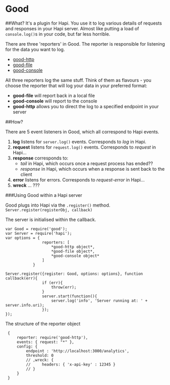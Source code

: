 # Good

##What?
It's a plugin for Hapi.  You use it to log various details of requests and responses in your Hapi server.  Almost like putting a load of `console.log()`s in your code, but far less horrible.

There are three 'reporters' in Good.  The reporter is responsible for listening for the data you want to log.  
+ [good-http](https://github.com/hapijs/good-http)
+ [good-file](https://github.com/hapijs/good-file)
+ [good-console](https://github.com/hapijs/good-console)



All three reporters log the same stuff.  Think of them as flavours - you choose the reporter that will log your data in your preferred format:

+ **good-file** will report back in a local file  
+ **good-console** will report to the console  
+ **good-http** allows you to direct the log to a specified endpoint in your server

##How?

There are 5 event listeners in Good, which all correspond to Hapi events.

1. **log** listens for `server.log()` events.  Corresponds to *log* in Hapi.
2. **request** listens for `request.log()` events.  Corresponds to *request* in Hapi...
3. **response** corresponds to:
    + *tail* in Hapi, which occurs once a request process has ended??
    + *response* in Hapi, which occurs when a response is sent back to the client
4. **error** listens for errors.  Corresponds to *request-error* in Hapi...
5. **wreck** ... ???


###Using Good within a Hapi server

Good plugs into Hapi via the `.register()` method.
`Server.register(registerObj, callback)`

The server is initialised within the callback.

    var Good = require('good');
    var Server = require('hapi');
    var options = {
                    reporters: [
                        *good-http object*,
                        *good-file object*,
                        *good-console object*
                    ]
                }

    Server.register({register: Good, options: options}, function callback(err){
                    if (err){
                        throw(err);
                    }
                    server.start(function(){
                        server.log('info', 'Server running at: ' + server.info.uri);
                    });
    });

 The structure of the reporter object

     {
         reporter: require('good-http'),
         events: { request: "*" },
         config: {
             endpoint : 'http://localhost:3000/analytics',
             threshold: 0
             // ,wreck: {
             //     headers: { 'x-api-key' : 12345 }
             // }
         }
     }
